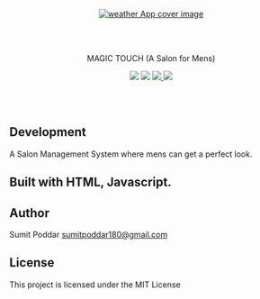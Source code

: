<p align="center">
<a href="https://sumitpoddarr.github.io/magictouch.github.io/"><img src="https://i.ibb.co/4prVYyC/Screenshot-2021-07-28-164909.png" alt="weather App cover image" style="border-rdius:10px"></a>
</p>
<br />
<br />
<p align="center"> MAGIC TOUCH (A Salon for Mens)</p>

<p align="center">
 <a href="https://sumitpoddarr.github.io/magictouch.github.io/"><img src="https://img.shields.io/badge/web%20app-Magic%20Touch-gold.svg?style=flat-square.svg"></a>
  <a href="#"><img src="https://img.shields.io/badge/Maintained-Yes-green.svg?style=flat-square.svg"></a>
 <a href="https://mobile.twitter.com/SumitChandra225">
    <img src="https://img.shields.io/badge/twitter-Sumit%20Poddar-blue.svg?style=flat-square.svg"/>
  </a>
  <a href="https://amblruzgzqmnmxdqimfdag-on.drv.tw/sumititech.in/">
    <img src="https://img.shields.io/badge/support-Try%20Sumit-red.svg?style=flat-square.svg"/>
  </a>
</p>

<br />
<br />

## Development

A Salon Management System where mens can get a perfect look.


## Built with HTML, Javascript.

## Author

Sumit Poddar [sumitpoddar180@gmail.com](mailto:sumitpoddar180@gmail.com)

## License

This project is licensed under the MIT License
